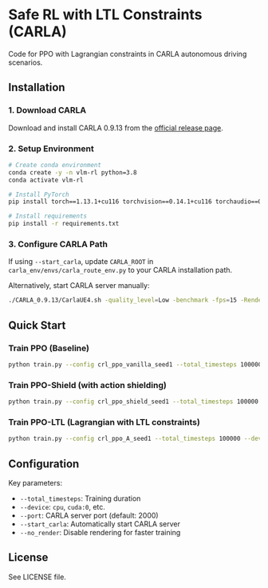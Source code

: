 # Safe RL with LTL Constraints (CARLA)

Code for PPO with Lagrangian constraints in CARLA autonomous driving scenarios.

## Installation

### 1. Download CARLA

Download and install CARLA 0.9.13 from the [official release page](https://github.com/carla-simulator/carla/releases/tag/0.9.13).

### 2. Setup Environment

```bash
# Create conda environment
conda create -y -n vlm-rl python=3.8
conda activate vlm-rl

# Install PyTorch
pip install torch==1.13.1+cu116 torchvision==0.14.1+cu116 torchaudio==0.13.1 --extra-index-url https://download.pytorch.org/whl/cu116

# Install requirements
pip install -r requirements.txt
```

### 3. Configure CARLA Path

If using `--start_carla`, update `CARLA_ROOT` in `carla_env/envs/carla_route_env.py` to your CARLA installation path.

Alternatively, start CARLA server manually:
```bash
./CARLA_0.9.13/CarlaUE4.sh -quality_level=Low -benchmark -fps=15 -RenderOffScreen -prefernvidia -carla-world-port=2000
```

## Quick Start

### Train PPO (Baseline)
```bash
python train.py --config crl_ppo_vanilla_seed1 --total_timesteps 100000 --device cuda:0 --port 2000 --start_carla --no_render
```

### Train PPO-Shield (with action shielding)
```bash
python train.py --config crl_ppo_shield_seed1 --total_timesteps 100000 --device cuda:0 --port 2000 --start_carla --no_render
```

### Train PPO-LTL (Lagrangian with LTL constraints)
```bash
python train.py --config crl_ppo_A_seed1 --total_timesteps 100000 --device cuda:0 --port 2000 --start_carla --no_render
```

## Configuration

Key parameters:
- `--total_timesteps`: Training duration
- `--device`: `cpu`, `cuda:0`, etc.
- `--port`: CARLA server port (default: 2000)
- `--start_carla`: Automatically start CARLA server
- `--no_render`: Disable rendering for faster training

## License

See LICENSE file.

